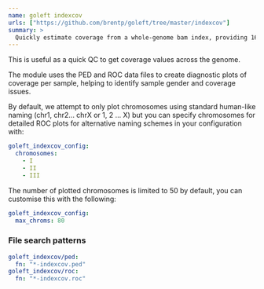 ```yaml
---
name: goleft indexcov
urls: ["https://github.com/brentp/goleft/tree/master/indexcov"]
summary: >
  Quickly estimate coverage from a whole-genome bam index, providing 16KB resolution
---
```


This is useful as a quick QC to get coverage values across the genome.

The module uses the PED and ROC data files to create diagnostic plots of coverage per
sample, helping to identify sample gender and coverage issues.

By default, we attempt to only plot chromosomes using standard human-like naming
(chr1, chr2... chrX or 1, 2 ... X) but you can specify chromosomes for detailed
ROC plots for alternative naming schemes in your configuration with:

```yaml
goleft_indexcov_config:
  chromosomes:
    - I
    - II
    - III
```

The number of plotted chromosomes is limited to 50 by default, you can customise this with the following:

```yaml
goleft_indexcov_config:
  max_chroms: 80
```

### File search patterns

```yaml
goleft_indexcov/ped:
  fn: "*-indexcov.ped"
goleft_indexcov/roc:
  fn: "*-indexcov.roc"
```
